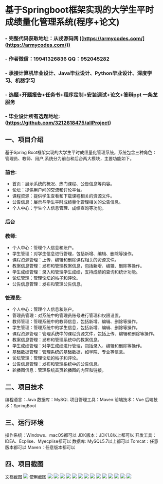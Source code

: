 基于Springboot框架实现的大学生平时成绩量化管理系统(程序+论文)
=
### - 完整代码获取地址：从戎源码网 ([https://armycodes.com/](https://armycodes.com/))
### - 作者微信：19941326836  QQ：952045282 
### - 承接计算机毕业设计、Java毕业设计、Python毕业设计、深度学习、机器学习
### - 选题+开题报告+任务书+程序定制+安装调试+论文+答辩ppt 一条龙服务
### - 毕业设计所有选题地址:(https://github.com/3212618475/allProject)


一、项目介绍
---
基于Spring Boot框架实现的大学生平时成绩量化管理系统，系统包含三种角色：管理员、教师、用户,系统分为前台和后台两大模块，主要功能如下。
### 前台:
- 首页：展示系统的概况、热门课程、公告信息等内容。
- 论坛：提供用户间的交流和讨论平台。
- 课程资源：提供学生查看和下载课程相关的资源文件。
- 公告信息：展示与学生平时成绩量化管理相关的公告信息。
- 个人中心：学生个人信息管理、成绩查询等功能。

### 后台
### 教师:
- 个人中心：管理个人信息和账户。
- 学生管理：对学生信息进行管理，包括新增、编辑、删除等操作。
- 课程资源管理：上传、编辑和删除课程相关的资源文件。
- 教案信息管理：发布和管理教案信息，包括新增、编辑、删除等操作。
- 学生成绩管理：录入和管理学生成绩，支持成绩的查询和统计功能。
- 论坛管理：管理论坛的帖子和评论。
- 公告信息管理：发布和管理公告信息。
  
### 管理员:
- 个人中心：管理个人信息和账户。
- 管理员管理：对系统中的管理员账号进行管理和权限设置。
- 教师管理：管理系统中的教师信息，包括新增、编辑、删除等操作。
- 学生管理：管理系统中的学生信息，包括新增、编辑、删除等操作。
- 课程资源管理：管理系统中的课程资源文件，包括上传、编辑和删除等操作。
- 教案信息管理：发布和管理系统中的教案信息。
- 学生成绩管理：对学生成绩进行管理，包括录入、编辑和删除等操作。
- 基础数据管理：管理系统的基础数据，如学院、专业等信息。
- 论坛管理：管理论坛的帖子和评论。
- 公告信息管理：发布和管理系统中的公告信息。
- 轮播图信息：管理系统首页轮播图的内容和链接。

二、项目技术
---
编程语言：Java
数据库：MySQL
项目管理工具：Maven
前端技术：Vue
后端技术：SpringBoot

三、运行环境
---
操作系统：Windows、macOS都可以
JDK版本：JDK1.8以上都可以
开发工具：IDEA、Ecplise、Myecplise都可以
数据库: MySQL5.7以上都可以
Tomcat：任意版本都可以
Maven：任意版本都可以

四、项目截图
---
文档截图
![](limage/1.png)
使用截图
![](image/1.png)
![](image/2.png)
![](image/3.png)
![](image/4.png)
![](image/5.png)
![](image/6.png)
![](image/7.png)
![](image/8.png)
![](image/9.png)
![](image/10.png)
![](image/11.png)
![](image/12.png)
![](image/13.png)
![](image/14.png)
